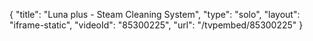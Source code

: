 {
    "title": "Luna plus - Steam Cleaning System",
    "type": "solo",
    "layout": "iframe-static",
    "videoId": "85300225",
    "url": "\/tvpembed\/85300225"
}